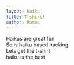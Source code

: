 ```yaml
---
layout: haiku
title: T-shirt!
author: Raman
---
```


Haikus are great fun <br> 
So is haiku based hacking <br> 
Lets get the t-shirt <br>
haiku is the best<br>
